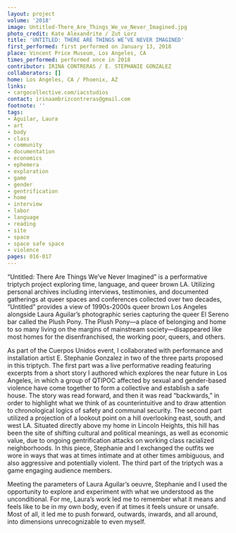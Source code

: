 ```yaml
---
layout: project
volume: '2018'
image: Untitled-There_Are_Things_We_ve_Never_Imagined.jpg
photo_credit: Kate Alexandrite / Zut Lorz
title: 'UNTITLED: THERE ARE THINGS WE’VE NEVER IMAGINED'
first_performed: first performed on January 13, 2018
place: Vincent Price Museum, Los Angeles, CA
times_performed: performed once in 2018
contributor: IRINA CONTRERAS / E. STEPHANIE GONZALEZ
collaborators: []
home: Los Angeles, CA / Phoenix, AZ
links:
- cargocollective.com/iacstudios
contact: irinaambrizcontreras@gmail.com
footnote: ''
tags:
- Aguilar, Laura
- art
- body
- class
- community
- documentation
- economics
- ephemera
- exploration
- game
- gender
- gentrification
- home
- interview
- labor
- language
- reading
- site
- space
- space safe space
- violence
pages: 016-017
---
```




“Untitled: There Are Things We’ve Never Imagined” is a performative triptych project exploring time, language, and queer brown LA. Utilizing personal archives including interviews, testimonies, and documented gatherings at queer spaces and conferences collected over two decades, “Untitled” provides a view of 1990s-2000s queer brown Los Angeles alongside Laura Aguilar’s photographic series capturing the queer El Sereno bar called the Plush Pony. The Plush Pony—a place of belonging and home to so many living on the margins of mainstream society—disappeared like most homes for the disenfranchised, the working poor, queers, and others.

As part of the Cuerpos Unidos event, I collaborated with performance and installation artist E. Stephanie Gonzalez in two of the three parts proposed in this triptych. The first part was a live performative reading featuring excerpts from a short story I authored which explores the near future in Los Angeles, in which a group of QTIPOC affected by sexual and gender-based violence have come together to form a collective and establish a safe house. The story was read forward, and then it was read “backwards,” in order to highlight what we think of as counterintuitive and to draw attention to chronological logics of safety and communal security. The second part utilized a projection of a lookout point on a hill overlooking east, south, and west LA. Situated directly above my home in Lincoln Heights, this hill has been the site of shifting cultural and political meanings, as well as economic value, due to ongoing gentrification attacks on working class racialized neighborhoods. In this piece, Stephanie and I exchanged the outfits we wore in ways that was at times intimate and at other times ambiguous, and also aggressive and potentially violent. The third part of the triptych was a game engaging audience members.

Meeting the parameters of Laura Aguilar’s oeuvre, Stephanie and I used the opportunity to explore and experiment with what we understood as the unconditional. For me, Laura’s work led me to remember what it means and feels like to be in my own body, even if at times it feels unsure or unsafe. Most of all, it led me to push forward, outwards, inwards, and all around, into dimensions unrecognizable to even myself.
